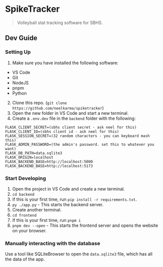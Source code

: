 # SpikeTracker

> Volleyball stat tracking software for SBHS.

## Dev Guide

### Setting Up

1. Make sure you have installed the following software:

- VS Code
- Git
- NodeJS
- pnpm
- Python

2. Clone this repo. (`git clone https://github.com/neelkarma/spiketracker`)
3. Open the new folder in VS Code and start a new terminal.
4. Create a `.env.dev` file in the `backend` folder with the following:

```
FLASK_CLIENT_SECRET=(sbhs client secret - ask neel for this)
FLASK_CLIENT_ID=(sbhs client id - ask neel for this)
FLASK_SESSION_SECRET=(32 random characters - you can keyboard mash this)
FLASK_ADMIN_PASSWORD=(the admin's password. set this to whatever you want)
FLASK_DB_PATH=data.sqlite3
FLASK_ORIGIN=localhost
FLASK_BACKEND_BASE=http://localhost:5000
FLASK_BACKEND_BASE=http://localhost:5173
```

### Start Developing

1. Open the project in VS Code and create a new terminal.
2. `cd backend`
3. If this is your first time, run `pip install -r requirements.txt`.
4. `py ./app.py` - This starts the backend server.
5. Create another terminal.
6. `cd frontend`
7. If this is your first time, run `pnpm i`
8. `pnpm dev --open` - This starts the frontend server and opens the website on
   your browser.

### Manually interacting with the database

Use a tool like SQLiteBrowser to open the `data.sqlite3` file, which has all the
data of the app.
